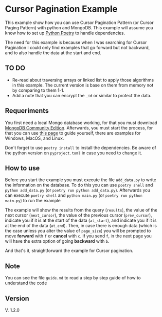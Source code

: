 # Cursor Pagination Example

This example show how you can use Cursor Pagination Pattern (or Cursor Paging Pattern) with python and MongoDB. This example will assume you know how to set up [Python Poetry](https://python-poetry.org) to handle dependencies.

The need for this example is because when I was searching for Cursor Pagination I could only find examples that go forward but not backward, and to also handle the data at the start and end.

## TO DO

* Re-read about traversing arrays or linked list to apply those algorithms in this example. The current version is base on them from memory not by comparing to them 1-1.
* Add a note that you can encrypt the `_id` or similar to protect the data.

## Requeriments

You first need a local Mongo database working, for that you must download [MongoDB Community Edition](https://www.mongodb.com/try/download/community-edition). Afterwards, you must start the process, for that you can use [this page](https://www.prisma.io/dataguide/mongodb/setting-up-a-local-mongodb-database#setting-up-mongodb-on-linux) to guide yourself, there are examples for Windows, MacOS, and Linux.

Don't forget to use `poetry install` to install the dependencies. Be aware of the python version on `pyproject.toml` in case you need to change it.

## How to use

Before you start the example you must execute the file `add_data.py` to write the information on the database. To do this you can use `poetry shell` and `python add_data.py` (or `poetry run python add_data.py`). Afterwards you can execute `poetry shell` and `python main.py` (or `poetry run python main.py`) to run the example

The example will show the results from the query (`results`), the value of the next cursor (`next_cursor`), the value of the previous cursor (`prev_cursor`), indicate you if it is at the start of the data (`at_start`), and indicate you if it is at the end of the data (`at_end`). Then, in case there is enough data (which is the case unless you alter the value of `page_size`) you will be prompted to move **forward** with `f` or **cancel** with `c`. If you send `f`, in the next page you will have the extra option of going **backward** with `b`.

And that's it, straightforward the example for Cursor pagination.

## Note

You can see the file `guide.md` to read a step by step guide of how to understand the code

## Version

V. 1.2.0
